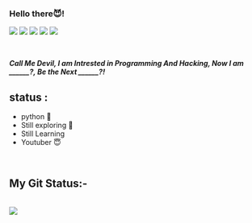 ### Hello there😈!

<a href="https://t.me/https://t.me/CodingWithDevil_yt"><img src="https://img.shields.io/badge/telegram-D14836?color=2CA5E0&style=for-the-badge&logo=telegram&logoColor=white"></a>
<a href="https://www.instagram.com/codingwithdevil"><img src="https://img.shields.io/badge/instagram-%23E4405F.svg?&style=for-the-badge&logo=instagram&logoColor=white"></a>
<a href="https://www.youtube.com/c/codingwithdevil"><img src="https://img.shields.io/youtube/channel/subscribers/UCnKlznTEohj_PCw9cuxy8Zg?style=social"></a>
<a href="https://t.me/CodingWithDevil"><img src="https://img.shields.io/badge/Telegram-Group-blue"></a>
<a href="https://t.me/Codingwithdevil_group_chat"><img src="https://img.shields.io/badge/Telegram-Group%20Chat-blue"></a>

<br>

***Call Me Devil, I am Intrested in Programming And Hacking, 
Now I am ______?, Be the Next ______?!***
<br>

## status :
- python 🐍
- Still exploring 🥲
- Still Learning
- Youtuber 😇

<br>

## My Git Status:-

<br>

<img src="https://github-readme-stats.vercel.app/api?username=codingwithdevil&&show_icons=true&title_color=&icon_color=24ff00&text_color=00fff6&bg_color=151515">
